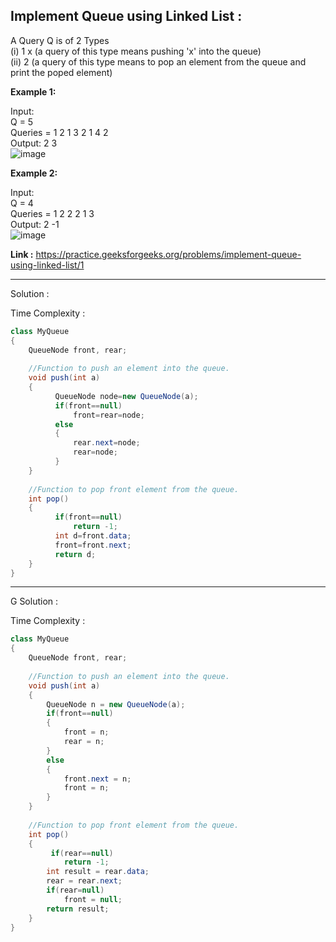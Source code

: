 ## Implement Queue using Linked List : 

A Query Q is of 2 Types <br/>
(i) 1 x   (a query of this type means  pushing 'x' into the queue) <br/>
(ii) 2     (a query of this type means to pop an element from the queue and print the poped element)

**Example 1:**

Input: <br/>
Q = 5 <br/>
Queries = 1 2 1 3 2 1 4 2 <br/>
Output: 2 3 <br/>
![image](https://user-images.githubusercontent.com/23376002/157017989-76573d3f-4556-4285-b8f6-c6a6b2b48fcb.png)


**Example 2:**

Input: <br/>
Q = 4 <br/>
Queries = 1 2 2 2 1 3  <br/>
Output: 2 -1 <br/>
![image](https://user-images.githubusercontent.com/23376002/157018050-92e9db4c-aeae-4343-aa18-32b646151cba.png)


**Link :** https://practice.geeksforgeeks.org/problems/implement-queue-using-linked-list/1


------------------------------------------------------------------------------------------------------------------------------------------------


Solution :

Time Complexity :

```java
class MyQueue
{
    QueueNode front, rear;
    
    //Function to push an element into the queue.
    void push(int a)
    {
          QueueNode node=new QueueNode(a);
          if(front==null)
              front=rear=node;
          else
          {
              rear.next=node;
              rear=node;
          }
    }
	
    //Function to pop front element from the queue.
    int pop()
    {
          if(front==null)
              return -1;
          int d=front.data;
          front=front.next;
          return d;
    }
}
```
------------------------------------------------------------------------------------------------------------------------------------------------


G Solution :

Time Complexity :

```java
class MyQueue
{
    QueueNode front, rear;
    
    //Function to push an element into the queue.
	void push(int a)
	{
		QueueNode n = new QueueNode(a);
		if(front==null)
		{
		    front = n;
		    rear = n;
		}
		else
		{
		    front.next = n;
		    front = n;
		}
	}
	
    //Function to pop front element from the queue.
	int pop()
	{
		 if(rear==null)
			return -1;
		int result = rear.data;
		rear = rear.next;
		if(rear=null)
		    front = null;
		return result;
	}
}
```

